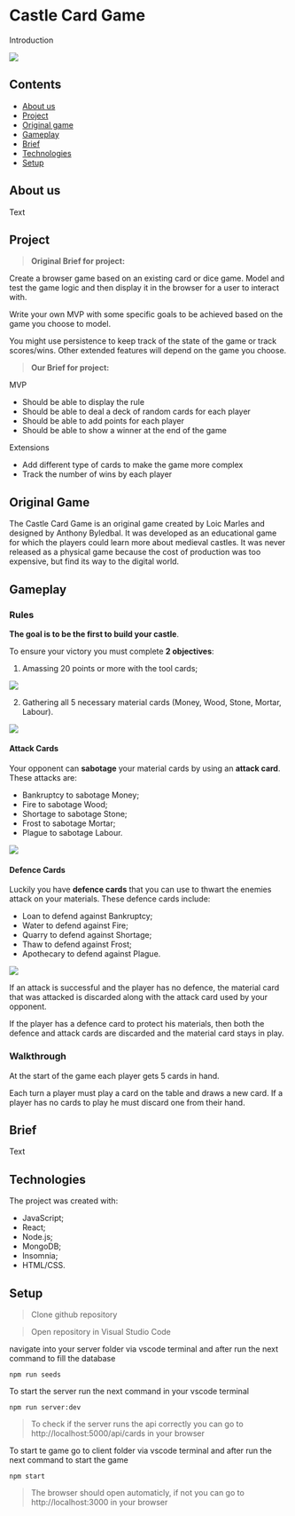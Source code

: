 # Castle Card Game

Introduction

![](https://github.com/PrinsWillem/castle_game_project/blob/main/client/public/images/castle-logo.png?raw=true)

## Contents
* [About us](#about-us)
* [Project](#Project)
* [Original game](#original-game)
* [Gameplay](#Gameplay)
* [Brief](#Brief)
* [Technologies](#Technologies)
* [Setup](#Setup)

## About us
Text

## Project
> **Original Brief for project:**

Create a browser game based on an existing card or dice game. Model and test the game logic and then display it in the browser for a user to interact with.

Write your own MVP with some specific goals to be achieved based on the game you choose to model.

You might use persistence to keep track of the state of the game or track scores/wins. Other extended features will depend on the game you choose.

> **Our Brief for project:**

MVP
* Should be able to display the rule
* Should be able to deal a deck of random cards for each player
* Should be able to add points for each player
* Should be able to show a winner at the end of the game

Extensions
* Add different type of cards to make the game more complex
* Track the number of wins by each player

## Original Game
The Castle Card Game is an original game created by Loic Marles and designed by Anthony Byledbal. It was developed as an educational game for which the players could learn more about medieval castles. It was never released as a physical game because the cost of production was too expensive, but find its way to the digital world.

## Gameplay

### Rules

**The goal is to be the first to build your castle**.

To ensure your victory you must complete **2 objectives**:
1. Amassing 20 points or more with the tool cards;

![](https://github.com/PrinsWillem/castle_game_project/blob/main/client/public/images/tool-cards.png?raw=true)

2. Gathering all 5 necessary material cards (Money, Wood, Stone, Mortar, Labour).

![](https://github.com/PrinsWillem/castle_game_project/blob/main/client/public/images/material-cards.png?raw=true)

#### Attack Cards

Your opponent can **sabotage** your material cards by using an **attack card**. These attacks are:
- Bankruptcy to sabotage Money;
- Fire to sabotage Wood;
- Shortage to sabotage Stone;
- Frost to sabotage Mortar;
- Plague to sabotage Labour.

![](https://github.com/PrinsWillem/castle_game_project/blob/main/client/public/images/attack-cards.png?raw=true)

#### Defence Cards

Luckily you have **defence cards** that you can use to thwart the enemies attack on your materials. These defence cards include:
- Loan to defend against Bankruptcy;
- Water to defend against Fire;
- Quarry to defend against Shortage;
- Thaw to defend against Frost;
- Apothecary to defend against Plague.

![](https://github.com/PrinsWillem/castle_game_project/blob/main/client/public/images/defence-cards.png?raw=true)

If an attack is successful and the player has no defence, the material card that was attacked is discarded along with the attack card used by your opponent.

If the player has a defence card to protect his materials, then both the defence and attack cards are discarded and the material card stays in play.

### Walkthrough

At the start of the game each player gets 5 cards in hand.

Each turn a player must play a card on the table and draws a new card. If a player has no cards to play he must discard one from their hand.

## Brief
Text

## Technologies
The project was created with:
- JavaScript;
- React;
- Node.js;
- MongoDB;
- Insomnia;
- HTML/CSS.

## Setup
> Clone github repository

> Open repository in Visual Studio Code

navigate into your server folder via vscode terminal and after run the next command to fill the database
```
npm run seeds 
```

To start the server run the next command in your vscode terminal
```
npm run server:dev
```

> To check if the server runs the api correctly you can go to http://localhost:5000/api/cards in your browser

To start te game go to client folder via vscode terminal and after run the next command to start the game
```
npm start
```

> The browser should open automaticly, if not you can go to http://localhost:3000 in your browser
